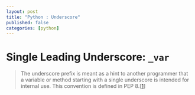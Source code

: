 ```yaml
---
layout: post
title: "Python : Underscore"
published: false
categories: [python]
---
```

# Single Leading Underscore: `_var`
> The underscore prefix is meant as a hint to another programmer that a variable or method starting with a single underscore is intended for internal use. This convention is defined in PEP 8.[[1]]

[1]: https://dbader.org/blog/meaning-of-underscores-in-python "Underscores in Python"

[2]: https://hackernoon.com/understanding-the-underscore-of-python-309d1a029edc "Understanding the underscore( _ ) of Python"
